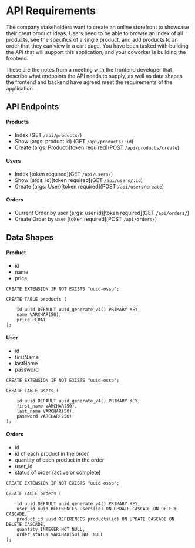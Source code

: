 # API Requirements
The company stakeholders want to create an online storefront to showcase their great product ideas. Users need to be able to browse an index of all products, see the specifics of a single product, and add products to an order that they can view in a cart page. You have been tasked with building the API that will support this application, and your coworker is building the frontend.

These are the notes from a meeting with the frontend developer that describe what endpoints the API needs to supply, as well as data shapes the frontend and backend have agreed meet the requirements of the application. 

## API Endpoints
#### Products
- Index (GET `/api/products/`)
- Show (args: product id) (GET `/api/products/:id`)
- Create (args: Product)[token required](POST `/api/products/create`)

#### Users
- Index [token required](GET `/api/users/`)
- Show (args: id)[token required](GET `/api/users/:id`)
- Create (args: User)[token required](POST `/api/users/create`)


#### Orders
- Current Order by user (args: user id)[token required](GET `/api/orders/`)
- Create Order by user [token required](POST `/api/orders/`)

## Data Shapes
#### Product
-  id
- name
- price
```psql
CREATE EXTENSION IF NOT EXISTS "uuid-ossp";

CREATE TABLE products (

    id uuid DEFAULT uuid_generate_v4() PRIMARY KEY,
    name VARCHAR(50),
    price FLOAT
);
```

#### User
- id
- firstName
- lastName
- password
```psql
CREATE EXTENSION IF NOT EXISTS "uuid-ossp";

CREATE TABLE users (

    id uuid DEFAULT uuid_generate_v4() PRIMARY KEY,
    first_name VARCHAR(50),
    last_name VARCHAR(50),
    password VARCHAR(250)
);
```

#### Orders
- id
- id of each product in the order
- quantity of each product in the order
- user_id
- status of order (active or complete)
```psql
CREATE EXTENSION IF NOT EXISTS "uuid-ossp";

CREATE TABLE orders (

    id uuid DEFAULT uuid_generate_v4() PRIMARY KEY,
    user_id uuid REFERENCES users(id) ON UPDATE CASCADE ON DELETE CASCADE,
    product_id uuid REFERENCES products(id) ON UPDATE CASCADE ON DELETE CASCADE,
    quantity INTEGER NOT NULL,
    order_status VARCHAR(50) NOT NULL
);
```
